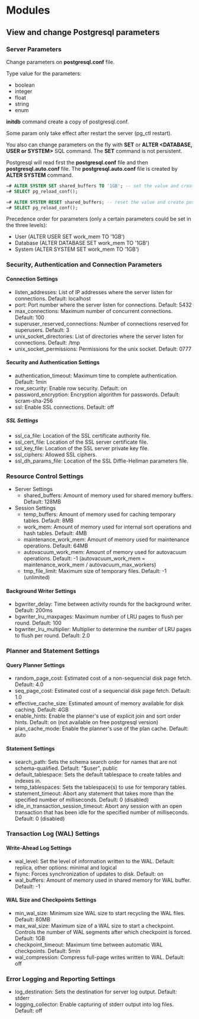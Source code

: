 # Modules

## View and change Postgresql parameters

### Server Parameters

Change parameters on **postgresql.conf** file.

Type value for the parameters:

- boolean
- integer
- float
- string
- enum

**initdb** command create a copy of postgresql.conf.

Some param only take effect after restart the server (pg_ctl restart).

You also can change parameters on the fly with **SET** or **ALTER <DATABASE, USER or SYSTEM>** SQL command. The **SET** command is not persistent.

Postgresql will read first the **postgresql.conf** file and then **postgresql.auto.conf** file. The **postgresql.auto.conf** file is created by **ALTER SYSTEM** command.

```sql
=# ALTER SYSTEM SET shared_buffers TO '1GB'; -- set the value and create postgresql.auto.conf
=# SELECT pg_reload_conf();

=# ALTER SYSTEM RESET shared_buffers; -- reset the value and create postgresql.auto.conf
=# SELECT pg_reload_conf();
```

Precedence order for parameters (only a certain parameters could be set in the three levels):

- User (ALTER USER SET work_mem TO '1GB')
- Database (ALTER DATABASE SET work_mem TO '1GB')
- System (ALTER SYSTEM SET work_mem TO '1GB')

### Security, Authentication and Connection Parameters

#### Connection Settings

- listen_addresses: List of IP addresses where the server listen for connections. Default: localhost
- port: Port number where the server listen for connections. Default: 5432
- max_connections: Maximum number of concurrent connections. Default: 100
- superuser_reserved_connections: Number of connections reserved for superusers. Default: 3
- unix_socket_directories: List of directories where the server listen for connections. Default: /tmp
- unix_socket_permissions: Permissions for the unix socket. Default: 0777

#### Security and Authentication Settings

- authentication_timeout: Maximum time to complete authentication. Default: 1min
- row_security: Enable row security. Default: on
- password_encryption: Encryption algorithm for passwords. Default: scram-sha-256
- ssl: Enable SSL connections. Default: off

##### SSL Settings

- ssl_ca_file: Location of the SSL certificate authority file.
- ssl_cert_file: Location of the SSL server certificate file.
- ssl_key_file: Location of the SSL server private key file.
- ssl_ciphers: Allowed SSL ciphers.
- ssl_dh_params_file: Location of the SSL Diffie-Hellman parameters file.

### Resource Control Settings

- Server Settings
  - shared_buffers: Amount of memory used for shared memory buffers. Default: 128MB
- Session Settings
  - temp_buffers: Amount of memory used for caching temporary tables. Default: 8MB
  - work_mem: Amount of memory used for internal sort operations and hash tables. Default: 4MB
  - maintenance_work_mem: Amount of memory used for maintenance operations. Default: 64MB
  - autovacuum_work_mem: Amount of memory used for autovacuum operations. Default: -1 (autovacuum_work_mem = maintenance_work_mem / autovacuum_max_workers)
  - tmp_file_limit: Maximum size of temporary files. Default: -1 (unlimited)

#### Background Writer Settings

- bgwriter_delay: Time between activity rounds for the background writer. Default: 200ms
- bgwriter_lru_maxpages: Maximum number of LRU pages to flush per round. Default: 100
- bgwriter_lru_multiplier: Multiplier to determine the number of LRU pages to flush per round. Default: 2.0

### Planner and Statement Settings

#### Query Planner Settings

- random_page_cost: Estimated cost of a non-sequencial disk page fetch. Default: 4.0
- seq_page_cost: Estimated cost of a sequencial disk page fetch. Default: 1.0
- effective_cache_size: Estimated amount of memory available for disk caching. Default: 4GB
- enable_hints: Enable the planner's use of explicit join and sort order hints. Default: on (not available on free postgresql version)
- plan_cache_mode: Enable the planner's use of the plan cache. Default: auto

#### Statement Settings

- search_path: Sets the schema search order for names that are not schema-qualified. Default: "$user", public
- default_tablespace: Sets the default tablespace to create tables and indexes in.
- temp_tablespaces: Sets the tablespace(s) to use for temporary tables.
- statement_timeout: Abort any statement that takes more than the specified number of milliseconds. Default: 0 (disabled)
- idle_in_transaction_session_timeout: Abort any session with an open transaction that has been idle for the specified number of milliseconds. Default: 0 (disabled)

### Transaction Log (WAL) Settings

#### Write-Ahead Log Settings

- wal_level: Set the level of information written to the WAL. Default: replica, other options: minimal and logical
- fsync: Forces synchronization of updates to disk. Default: on
- wal_buffers: Amount of memory used in shared memory for WAL buffer. Default: -1

#### WAL Size and Checkpoints Settings

- min_wal_size: Minimum size WAL size to start recycling the WAL files. Default: 80MB
- max_wal_size: Maximum size of a WAL size to start a checkpoint. Controls the number of WAL segments after which checkpoint is forced. Default: 1GB
- checkpoint_timeout: Maximum time between automatic WAL checkpoints. Default: 5min
- wal_compression: Compress full-page writes written to WAL. Default: off

### Error Logging and Reporting Settings

- log_destination: Sets the destination for server log output. Default: stderr
- logging_collector: Enable capturing of stderr output into log files. Default: off
